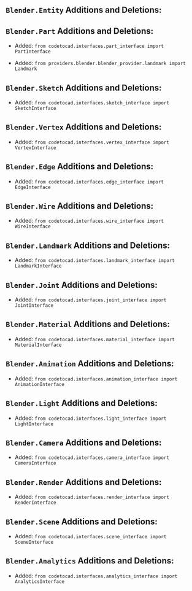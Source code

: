 ## `Blender.Entity` Additions and Deletions:

## `Blender.Part` Additions and Deletions:

- Added: `from codetocad.interfaces.part_interface import PartInterface`

- Added: `from providers.blender.blender_provider.landmark import Landmark`

## `Blender.Sketch` Additions and Deletions:

- Added: `from codetocad.interfaces.sketch_interface import SketchInterface`

## `Blender.Vertex` Additions and Deletions:

- Added: `from codetocad.interfaces.vertex_interface import VertexInterface`

## `Blender.Edge` Additions and Deletions:

- Added: `from codetocad.interfaces.edge_interface import EdgeInterface`

## `Blender.Wire` Additions and Deletions:

- Added: `from codetocad.interfaces.wire_interface import WireInterface`

## `Blender.Landmark` Additions and Deletions:

- Added: `from codetocad.interfaces.landmark_interface import LandmarkInterface`

## `Blender.Joint` Additions and Deletions:

- Added: `from codetocad.interfaces.joint_interface import JointInterface`

## `Blender.Material` Additions and Deletions:

- Added: `from codetocad.interfaces.material_interface import MaterialInterface`

## `Blender.Animation` Additions and Deletions:

- Added: `from codetocad.interfaces.animation_interface import AnimationInterface`

## `Blender.Light` Additions and Deletions:

- Added: `from codetocad.interfaces.light_interface import LightInterface`

## `Blender.Camera` Additions and Deletions:

- Added: `from codetocad.interfaces.camera_interface import CameraInterface`

## `Blender.Render` Additions and Deletions:

- Added: `from codetocad.interfaces.render_interface import RenderInterface`

## `Blender.Scene` Additions and Deletions:

- Added: `from codetocad.interfaces.scene_interface import SceneInterface`

## `Blender.Analytics` Additions and Deletions:

- Added: `from codetocad.interfaces.analytics_interface import AnalyticsInterface`

